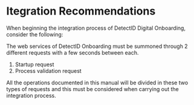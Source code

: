 # Itegration Recommendations
When beginning the integration process of DetectID Digital Onboarding, consider the following:

The web services of DetectID Onboarding must be summoned through 2 different requests with a few seconds between each. 

1.	Startup request 
2.	Process validation request

All the operations documented in this manual will be divided in these two types of requests and this must be considered when carrying out the integration process. 
